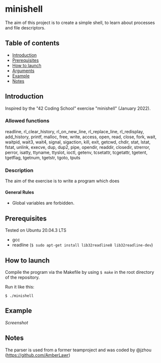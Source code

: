 # minishell
The aim of this project is to create a simple shell, to learn about processes and file descriptors.

## Table of contents
* [Introduction](#introduction)
* [Prerequisites](#prerequisites)
* [How to launch](#how-to-launch)
* [Arguments](#arguments)
* [Example](#example)
* [Notes](#notes)


## Introduction
Inspired by the "42 Coding School" exercise "minishell" (January 2022).


### Allowed functions
readline, rl_clear_history, rl_on_new_line, rl_replace_line, rl_redisplay, add_history, printf, malloc, free, write, access, open, read, close, fork, wait, waitpid, wait3, wait4, signal,
sigaction, kill, exit, getcwd, chdir, stat, lstat, fstat, unlink, execve, dup, dup2, pipe, opendir, readdir, closedir, strerror, perror, isatty, ttyname, ttyslot, ioctl, getenv, tcsetattr,
tcgetattr, tgetent, tgetflag, tgetnum, tgetstr, tgoto, tputs

### Description
The aim of the exercise is to write a program which does 

#### General Rules
* Global variables are forbidden.


## Prerequisites
Tested on Ubuntu 20.04.3 LTS
* gcc
* readline (```$ sudo apt-get install lib32readline8 lib32readline-dev```)


## How to launch
Compile the program via the Makefile by using ```$ make``` in the root directory of the repository.

Run it like this:

```
$ ./minishell
```


## Example
_Screenshot_




## Notes
The parser is used from a former teamproject and was coded by @jzhou (https://github.com/AmberLawr)
